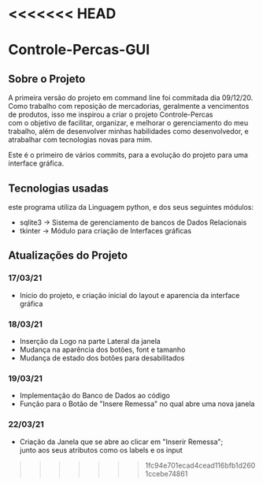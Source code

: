 <<<<<<< HEAD
=======
# Controle-Percas-GUI
## Sobre o Projeto
A primeira versão do projeto em command line foi commitada dia 09/12/20.<br>
Como trabalho com reposição de mercadorias, geralmente a vencimentos de produtos, isso me inspirou a criar o projeto Controle-Percas<br>
com o objetivo de facilitar, organizar, e melhorar o gerenciamento do meu trabalho, além de desenvolver minhas habilidades como desenvolvedor, e atrabalhar com tecnologias novas para mim.

Este é o primeiro de vários commits, para a evolução do projeto para uma interface gráfica.

## Tecnologias usadas
este programa utiliza da Linguagem python, e dos seus seguintes módulos:
- sqlite3 -> Sistema de gerenciamento de bancos de Dados Relacionais
- tkinter -> Módulo para criação de Interfaces gráficas

## Atualizações do Projeto
### 17/03/21
- Inicio do projeto, e criação inicial do layout e aparencia da interface gráfica

### 18/03/21
- Inserção da Logo na parte Lateral da janela
- Mudança na aparência dos botões, font e tamanho
- Mudança de estado dos botões para desabilitados

### 19/03/21
- Implementação do Banco de Dados ao código
- Função para o Botão de "Insere Remessa" no qual abre uma nova janela

### 22/03/21
- Criação da Janela que se abre ao clicar em "Inserir Remessa";<br>
  junto aos seus atributos como os labels e os input
>>>>>>> 1fc94e701ecad4cead116bfb1d2601ccebe74861
